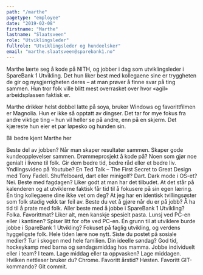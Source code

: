 ```yaml
---
path: "/marthe"
pagetype: "employee"
date: "2019-02-08"
firstname: "Marthe"
lastname: "Slaatsveen"
role: "Utviklingsleder"
fullrole: "Utviklingsleder og hundeelsker"
email: "marthe.slaatsveen@sparebank1.no"
---
```


Marthe lærte seg å kode på NITH, og jobber i dag som utviklingsleder i SpareBank 1 Utvikling. Det hun liker best med kollegaene sine er tryggheten de gir og nysgjerrigheten deres – at man prøver å finne svar på ting sammen. Hun tror folk ville blitt mest overrasket over hvor «agil» arbeidsplassen faktisk er. 

Marthe drikker helst dobbel latte på soya, bruker Windows og favorittfilmen er Magnolia. Hun er ikke så opptatt av dingser. Det tar for mye fokus fra andre viktige ting – hun vil heller se på andre, enn på en skjerm. Det kjæreste hun eier et par løpesko og hunden sin. 

Bli bedre kjent Marthe her

Beste del av jobben? Når man skaper resultater sammen. Skaper gode kundeopplevelser sammen.
Drømmeprosjekt å kode på? Noen som gjør noe genialt i livene til folk. Gir dem bedre tid, bedre råd eller et bedre liv. 
Yndlingsvideo på Youtube? En Ted Talk – The First Secret to Great Design med Tony Fadell.
Shuffelboard, dart eller minigolf? Dart.
Dark mode i OS-et? Nei.
Beste med fagdagen? Liker godt at man har det tilbudet. At det står på kalenderen og at utviklerne faktisk får tid til å fokusere på sin egen læring. 
Én ting kollegaene dine ikke vet om deg? At jeg har en identisk tvillingsøster som folk stadig vekk tar feil av. 
Beste du vet å gjøre når du er på jobb? Å ha tid til å prate med folk. 
Aller beste med å jobbe i SpareBank 1 Utvikling? Folka.
Favorittmat? Liker alt, men kanskje spesielt pasta.
Lunsj ved PC-en eller i kantinen? Spiser litt for ofte ved PC-en.
Én grunn til at utviklere burde jobbe i SpareBank 1 Utvikling? Fokuset på faglig utvikling, og verdens hyggeligste folk. Hele tiden lære noe nytt. 
Siste du postet på sosiale medier? Tur i skogen med hele familien.
Din ideelle søndag? God tid, hockeykamp med barna og søndagsmiddag hos mamma.
Jobbe individuelt eller i team? I team.
Lage middag eller ta oppvasken? Lage middagen.
Hvilken nettleser bruker du? Chrome.
Favoritt årstid? Høsten.
Favoritt GIT-kommando? Git commit.